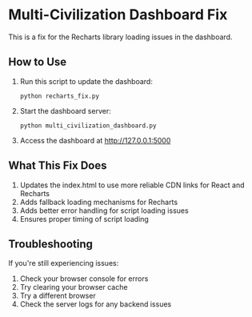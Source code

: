 # Multi-Civilization Dashboard Fix

This is a fix for the Recharts library loading issues in the dashboard.

## How to Use

1. Run this script to update the dashboard:
   ```
   python recharts_fix.py
   ```

2. Start the dashboard server:
   ```
   python multi_civilization_dashboard.py
   ```

3. Access the dashboard at http://127.0.0.1:5000

## What This Fix Does

1. Updates the index.html to use more reliable CDN links for React and Recharts
2. Adds fallback loading mechanisms for Recharts
3. Adds better error handling for script loading issues
4. Ensures proper timing of script loading

## Troubleshooting

If you're still experiencing issues:

1. Check your browser console for errors
2. Try clearing your browser cache
3. Try a different browser
4. Check the server logs for any backend issues
